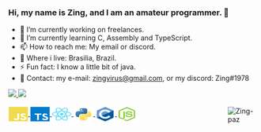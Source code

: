 ### Hi, my name is Zing, and I am an amateur programmer. 👋

- 🔭 I’m currently working on freelances.
- 🌱 I’m currently learning C, Assembly and TypeScript.
- 📫 How to reach me: My email or discord.
- 🧳 Where i live: Brasilia, Brazil.
- ⚡ Fun fact: I know a little bit of java.
- 🥡 Contact: my e-mail: zingvirus@gmail.com, or my discord: Zing#1978

 <div>
  <a href="https://github.com/zingotaku">
  <img height="180em" src="https://github-readme-stats.vercel.app/api?username=zingotaku&show_icons=true&theme=gruvbox&include_all_commits=true&count_private=true"/>
  <img height="180em" src="https://github-readme-stats.vercel.app/api/top-langs/?username=zingotaku&layout=compact&langs_count=7&theme=gruvbox"/>
</div>
<div style="display: inline_block"><br>
  <img align="center" alt="Rafa-Js" height="30" width="40" src="https://raw.githubusercontent.com/devicons/devicon/master/icons/javascript/javascript-plain.svg">
  <img align="center" alt="Rafa-Ts" height="30" width="40" src="https://raw.githubusercontent.com/devicons/devicon/master/icons/typescript/typescript-plain.svg">
  <img align="center" alt="Rafa-React" height="30" width="40" src="https://raw.githubusercontent.com/devicons/devicon/master/icons/react/react-original.svg">
  <img align="center" alt="Rafa-Python" height="30" width="40" src="https://raw.githubusercontent.com/devicons/devicon/master/icons/python/python-original.svg">
  <img align="center" alt="Zing-C" height="30" width="40" src="https://raw.githubusercontent.com/devicons/devicon/master/icons/c/c-original.svg">
  <img align="center" alt="Zing-NodeJS" height="30" width="40" src="https://raw.githubusercontent.com/devicons/devicon/master/icons/nodejs/nodejs-original.svg">
  <img align="right" alt="Zing-paz" height="50" width="60" src="https://cdn.discordapp.com/attachments/875214499756535838/878073762568863754/ghibli-ghiblicore.gif">
</div>
